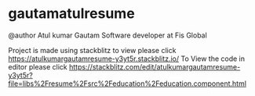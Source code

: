 # gautamatulresume

@author Atul kumar Gautam
Software developer at Fis Global

Project is made using stackblitz to view please click https://atulkumargautamresume-y3yt5r.stackblitz.io/ 
To View the code in editor please click https://stackblitz.com/edit/atulkumargautamresume-y3yt5r?file=libs%2Fresume%2Fsrc%2Feducation%2Feducation.component.html
